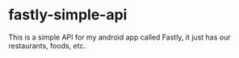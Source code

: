 # fastly-simple-api
This is a simple API for my android app called Fastly, it just has our restaurants, foods, etc.
